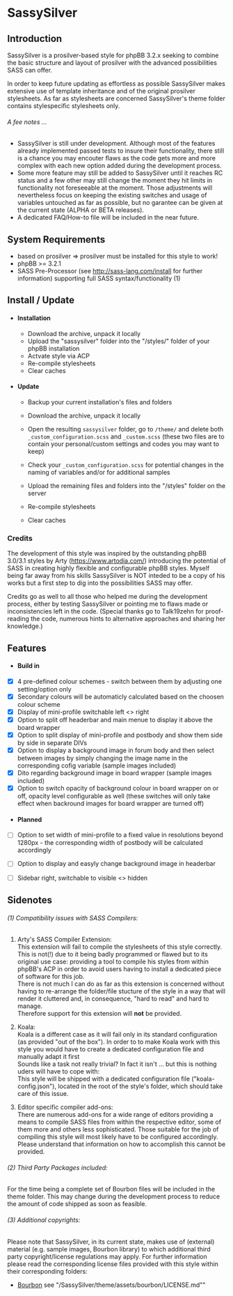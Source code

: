 # SassySilver

## Introduction
SassySilver is a prosilver-based style for phpBB 3.2.x seeking to combine the basic structure and layout of prosilver with the advanced possibilities SASS can offer.

In order to keep future updating as effortless as possible SassySilver makes extensive use of template inheritance and of the original prosilver stylesheets.
As far as stylesheets are concerned SassySilver's theme folder contains stylespecific stylesheets only.

###### A fee notes ...
- SassySilver is still under development. Although most of the features already implemented passed tests to insure their functionality, there still is a chance you may encouter flaws as the code gets more and more complex with each new option added during the development process.
- Some more feature may still be added to SassySilver until it reaches RC status and a few other may still change the moment they hit limits in functionality not foreseeable at the moment. Those adjustments will nevertheless focus on keeping the existing switches and usage of variables untouched as far as possible, but no garantee can be given at the current state (ALPHA or BETA releases).
- A dedicated FAQ/How-to file will be included in the near future.


## System Requirements
- based on prosilver => prosilver must be installed for this style to work!
- phpBB >= 3.2.1
- SASS Pre-Processor (see http://sass-lang.com/install for further information) supporting full SASS syntax/functionality (1)

## Install / Update
- #### Installation
    - Download the archive, unpack it locally
    - Upload the "sassysilver" folder into the "/styles/" folder of your phpBB installation
    - Actvate style via ACP
    - Re-compile stylesheets
    - Clear caches

- #### Update
    - Backup your current installation's files and folders
    - Download the archive, unpack it locally
    - Open the resulting `sassysilver` folder, go to `/theme/` and delete both `_custom_configuration.scss` and `_custom.scss` (these two files are to contain your personal/custom settings and codes you may want to keep)
    - Check your `_custom_configuration.scss` for potential changes in the naming of variables and/or for additional samples

    - Upload the remaining files and folders into the "/styles" folder on the server
    - Re-compile stylesheets
    - Clear caches


### Credits
The development of this style was inspired by the outstanding phpBB 3.0/3.1 styles by Arty (https://www.artodia.com/) introducing the potential of SASS in creating highly flexible and configurable phpBB styles.
Myself being far away from his skills SassySilver is NOT inteded to be a copy of his works but a first step to dig into the possibilities SASS may offer.

Credits go as well to all those who helped me during the development process, either by testing SassySilver or pointing me to flaws made or inconsistencies left in the code.
(Special thanks go to Talk19zehn for proof-reading the code, numerous hints to alternative approaches and sharing her knowledge.)


## Features
- #### Build in
- [x] 4 pre-defined colour schemes - switch between them by adjusting one setting/option only
- [x] Secondary colours will be automaticly calculated based on the choosen colour scheme
- [x] Display of mini-profile switchable left <> right
- [x] Option to split off headerbar and main menue to display it above the board wrapper
- [x] Option to split display of mini-profile and postbody and show them side by side in separate DIVs
- [x] Option to display a background image in forum body and then select between images by simply changing the image name in the corresponding cofig variable (sample images included)
- [x] Dito regarding background image in board wrapper (sample images included)
- [x] Option to switch opacity of background colour in board wrapper on or off, opacity level configurable as well (these switches will only take effect when backround images for board wrapper are turned off)

- #### Planned
- [ ] Option to set width of mini-profile to a fixed value in resolutions beyond 1280px - the corresponding width of postbody will be calculated accordingly
- [ ] Option to display and easyly change background image in headerbar
- [ ] Sidebar right, switchable to visible <> hidden


## Sidenotes
###### (1) Compatibility issues with SASS Compilers:
1. Arty's SASS Compiler Extension:<br />
This extension will fail to compile the stylesheets of this style correctly. This is not(!) due to it being badly programmed or flawed but to its original use case: providing a tool to compile his styles from within phpBB's ACP in order to avoid users having to install a dedicated piece of software for this job.<br />
There is not much I can do as far as this extension is concerned without having to re-arrange the folder/file stucture of the style in a way that will render it cluttered and, in consequence, "hard to read" and hard to manage.<br />
Therefore support for this extension will **not** be provided.

2. Koala:<br />
Koala is a different case as it will fail only in its standard configuration (as provided "out of the box"). In order to to make Koala work with this style you would have to create a dedicated configuration file and manually adapt it first<br />
Sounds like a task not really trivial? In fact it isn't ... but this is nothing uders will have to cope with:<br />
This style will be shipped with a dedicated configuration file ("koala-config.json"), located in the root of the style's folder, which should take care of this issue.<br />

3. Editor specific compiler add-ons:<br />
There are numerous add-ons for a wide range of editors providing a means to compile SASS files from within the respective editor, some of them more and others less sophisticated. Those suitable for the job of compiling this style will most likely have to be configured accordingly.<br />
Please understand that information on how to accomplish this cannot be provided.

###### (2) Third Party Packages included:

For the time being a complete set of Bourbon files will be included in the theme folder. This may change during the development process to reduce the amount of code shipped as soon as feasible.

###### (3) Additional copyrights:

Please note that SassySilver, in its current state, makes use of (external) material (e.g. sample images, Bourbon library) to which additional third party copyright/license regulations may apply.
For further information please read the corresponding license files provided with this style within their corresponding folders:
- [Bourbon](./theme/assets/bourbon/LICENSE.md/ "Bourbon MIT license") see "/SassySilver/theme/assets/bourbon/LICENSE.md""